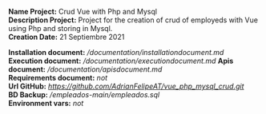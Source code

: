 **Name Project:** Crud Vue with Php and Mysql  
**Description Project:** Project for the creation of crud of employeds with Vue using Php and storing in Mysql.  
**Creation Date:** 21 Septiembre 2021

**Installation document:** */documentation/installationdocument.md*  
**Execution document:** */documentation/executiondocument.md*
**Apis document:** */documentation/apisdocument.md*  
**Requirements document:** *not*  
**Url GitHub:** *https://github.com/AdrianFelipeAT/vue_php_mysql_crud.git*  
**BD Backup:** */empleados-main/empleados.sql*  
**Environment vars:** *not*  
